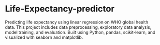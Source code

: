 # Life-Expectancy-predictor
Predicting life expectancy using linear regression on WHO global health data. This project includes data preprocessing, exploratory data analysis, model training, and evaluation. Built using Python, pandas, scikit-learn, and visualized with seaborn and matplotlib.
